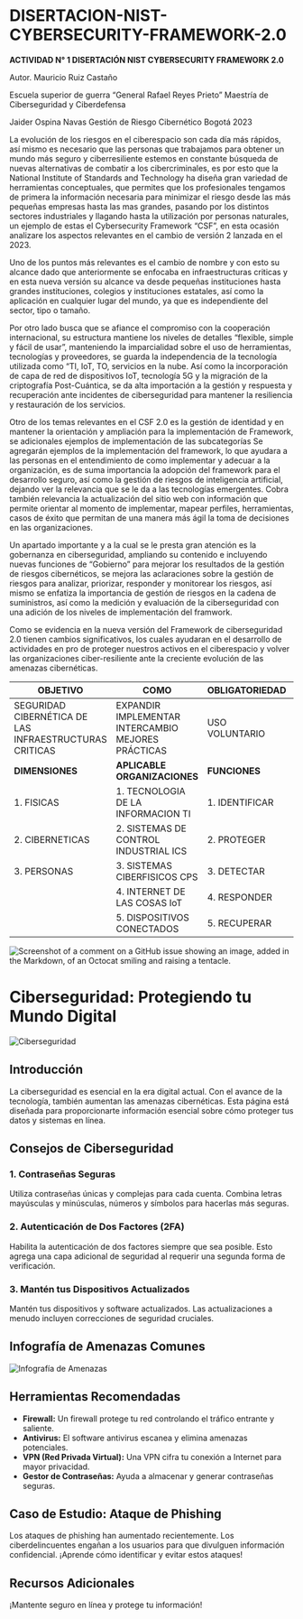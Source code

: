 # DISERTACION-NIST-CYBERSECURITY-FRAMEWORK-2.0

**ACTIVIDAD N° 1 DISERTACIÓN NIST CYBERSECURITY FRAMEWORK 2.0**


 


Autor.
Mauricio Ruiz Castaño



Escuela superior de guerra “General Rafael Reyes Prieto”
Maestría de Ciberseguridad y Ciberdefensa



Jaider Ospina Navas 
Gestión de Riesgo Cibernético 
Bogotá 2023


La evolución de los riesgos en el ciberespacio son cada día más rápidos, así mismo es necesario que las personas que trabajamos para obtener un mundo más seguro y ciberresiliente estemos en constante búsqueda de nuevas alternativas de combatir a los cibercriminales, es por esto que la National Institute of Standards and Technology ha diseña gran variedad de herramientas conceptuales, que permites que los profesionales tengamos de primera la información necesaria para minimizar el riesgo desde las más pequeñas empresas hasta las mas grandes, pasando por los distintos sectores industriales y llagando hasta la utilización por personas naturales, un ejemplo de estas el Cybersecurity Framework “CSF”, en esta ocasión analizare los aspectos relevantes en el cambio de versión 2 lanzada en el 2023.

Uno de los puntos más relevantes es el cambio de nombre y con esto su alcance dado que anteriormente se enfocaba en infraestructuras criticas y en esta nueva versión su alcance va desde pequeñas instituciones hasta grandes instituciones, colegios y instituciones estatales, así como la aplicación en cualquier lugar del mundo, ya que es independiente del sector, tipo o tamaño.

Por otro lado busca que se afiance el compromiso con la cooperación internacional, su estructura mantiene los niveles de detalles “flexible, simple y fácil de usar”, manteniendo la imparcialidad sobre el uso de herramientas, tecnologías y proveedores, se guarda la independencia de la tecnología utilizada como “TI, IoT, TO, servicios en la nube. Así como la incorporación de capa de red de dispositivos IoT, tecnología 5G y la migración de la criptografía Post-Cuántica, se da alta importación a la gestión y respuesta y recuperación ante incidentes de ciberseguridad para mantener la resiliencia y restauración de los servicios.

Otro de los temas relevantes en el CSF 2.0 es la gestión de identidad y en mantener la orientación y ampliación para la implementación de Framework, se adicionales ejemplos de implementación de las subcategorías 
Se agregarán ejemplos de la implementación del framework, lo que ayudara a las personas en el entendimiento de como implementar y adecuar a la organización, es de suma importancia la adopción del framework para el desarrollo seguro, así como la gestión de riesgos de inteligencia artificial, dejando ver la relevancia que se le da a las tecnologías emergentes. Cobra también relevancia la actualización del sitio web con información que permite orientar al momento de implementar, mapear perfiles, herramientas, casos de éxito que permitan de una manera más ágil la toma de decisiones en las organizaciones.

Un apartado importante y a la cual se le presta gran atención es la gobernanza en ciberseguridad, ampliando su contenido e incluyendo nuevas funciones de “Gobierno” para mejorar los resultados de la gestión de riesgos cibernéticos, se mejora las aclaraciones sobre la gestión de riesgos para analizar, priorizar, responder y monitorear los riesgos, así mismo se enfatiza la importancia de gestión de riesgos en la cadena de suministros, así como la medición y evaluación de la ciberseguridad con una adición de los niveles de implementación del framwork.

Como se evidencia en la nueva versión del Framework de ciberseguridad 2.0 tienen cambios significativos, los cuales ayudaran en el desarrollo de actividades en pro de proteger nuestros activos en el ciberespacio y volver las organizaciones ciber-resiliente ante la creciente evolución de las amenazas cibernéticas.  



|       OBJETIVO     |       COMO          | OBLIGATORIEDAD |   QUIEN             |        PARA QUÉ        |
|---------------------|---------------------|----------------|---------------------|------------------------|
|SEGURIDAD CIBERNÉTICA DE LAS INFRAESTRUCTURAS CRITICAS |EXPANDIR IMPLEMENTAR INTERCAMBIO MEJORES PRÁCTICAS  | USO VOLUNTARIO | DIRECCIÓN EVOLUTIVA | AUMENTO CIBERSEGURIDAD        LA ECONOMIA              LA SOCIEDAD  |
|       **DIMENSIONES**    |      **APLICABLE ORGANIZACIONES**     |     **FUNCIONES**   |         **NIVELES**    |          **PERFIL**        |
|    1. FISICAS	      |1. TECNOLOGIA DE LA  INFORMACION TI | 1. IDENTIFICAR | 	   1. PARCIAL      |       1. ACTUAL        | 
|  2. CIBERNETICAS    |	2. SISTEMAS DE  CONTROL INDUSTRIAL ICS    |  2. PROTEGER   | 2. RIESGO INFORMADO |       2.OBJETIVO       |
|     3. PERSONAS     | 3. SISTEMAS  CIBERFISICOS CPS         |   3. DETECTAR  |    3. REPETIBLE	   |                        |
|                     |4. INTERNET DE LAS COSAS IoT    |  4. RESPONDER  |    4. ADAPTABLE     |                        |
|                     |  5. DISPOSITIVOS CONECTADOS   |  5. RECUPERAR  |                     |                        | 

![Screenshot of a comment on a GitHub issue showing an image, added in the Markdown, of an Octocat smiling and raising a tentacle.](https://www.itsitio.com/wp-content/uploads/2018/02/NIST-cyber-security-framework.png)


<!DOCTYPE html>
<html>
<head>
    <title>Ciberseguridad: Protegiendo tu Mundo Digital</title>
</head>
<body>

# Ciberseguridad: Protegiendo tu Mundo Digital

![Ciberseguridad]([https://mundoenlinea.cl/wp-content/uploads/2019/06/cybersecurity1-678x300.png](https://www.facebook.com/photo/?fbid=638648991624818&set=a.638648988291485&__tn__=%3C))

## Introducción

La ciberseguridad es esencial en la era digital actual. Con el avance de la tecnología, también aumentan las amenazas cibernéticas. Esta página está diseñada para proporcionarte información esencial sobre cómo proteger tus datos y sistemas en línea.

## Consejos de Ciberseguridad

### 1. Contraseñas Seguras

Utiliza contraseñas únicas y complejas para cada cuenta. Combina letras mayúsculas y minúsculas, números y símbolos para hacerlas más seguras.

### 2. Autenticación de Dos Factores (2FA)

Habilita la autenticación de dos factores siempre que sea posible. Esto agrega una capa adicional de seguridad al requerir una segunda forma de verificación.

### 3. Mantén tus Dispositivos Actualizados

Mantén tus dispositivos y software actualizados. Las actualizaciones a menudo incluyen correcciones de seguridad cruciales.

## Infografía de Amenazas Comunes

![Infografía de Amenazas](https://uid.org.co/wp-content/uploads/2019/04/INFOGRAF%C3%8DA-CIBERAMENAZAS-1024x791.jpg)

## Herramientas Recomendadas

- **Firewall:** Un firewall protege tu red controlando el tráfico entrante y saliente.
- **Antivirus:** El software antivirus escanea y elimina amenazas potenciales.
- **VPN (Red Privada Virtual):** Una VPN cifra tu conexión a Internet para mayor privacidad.
- **Gestor de Contraseñas:** Ayuda a almacenar y generar contraseñas seguras.

## Caso de Estudio: Ataque de Phishing

Los ataques de phishing han aumentado recientemente. Los ciberdelincuentes engañan a los usuarios para que divulguen información confidencial. ¡Aprende cómo identificar y evitar estos ataques!

## Recursos Adicionales


¡Mantente seguro en línea y protege tu información!

</body>
</html>
